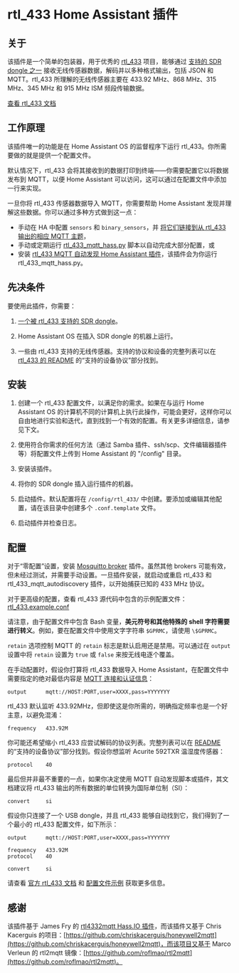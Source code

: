 # rtl_433 Home Assistant 插件

## 关于

该插件是一个简单的包装器，用于优秀的 [rtl_433](https://github.com/merbanan/rtl_433) 项目，能够通过 [支持的 SDR dongle 之一](https://triq.org/rtl_433/HARDWARE.html) 接收无线传感器数据，解码并以多种格式输出，包括 JSON 和 MQTT。rtl_433 所理解的无线传感器主要在 433.92 MHz、868 MHz、315 MHz、345 MHz 和 915 MHz ISM 频段传输数据。

[查看 rtl_433 文档](https://triq.org/rtl_433)

## 工作原理

该插件唯一的功能是在 Home Assistant OS 的监督程序下运行 rtl_433。你所需要做的就是提供一个配置文件。

默认情况下，rtl_433 会将其接收到的数据打印到终端——你需要配置它以将数据发布到 MQTT，以便 Home Assistant 可以访问，这可以通过在配置文件中添加一行来实现。

一旦你将 rtl_433 传感器数据导入 MQTT，你需要帮助 Home Assistant 发现并理解这些数据。你可以通过多种方式做到这一点：

  * 手动在 HA 中配置 `sensors` 和 `binary_sensors`，并 [将它们链接到从 rtl_433 输出的相应 MQTT 主题](https://www.home-assistant.io/integrations/sensor.mqtt/)，
  * 手动或定期运行 [rtl_433_mqtt_hass.py](https://github.com/merbanan/rtl_433/tree/master/examples/rtl_433_mqtt_hass.py) 脚本以自动完成大部分配置，或
  * 安装 [rtl_433 MQTT 自动发现 Home Assistant 插件](https://github.com/pbkhrv/rtl_433-hass-addons/tree/main/rtl_433_mqtt_autodiscovery)，该插件会为你运行 rtl_433_mqtt_hass.py。

## 先决条件

要使用此插件，你需要：

 1. [一个被 rtl_433 支持的 SDR dongle](https://triq.org/rtl_433/HARDWARE.html)。

 2. Home Assistant OS 在插入 SDR dongle 的机器上运行。

 3. 一些由 rtl_433 支持的无线传感器。支持的协议和设备的完整列表可以在 [rtl_433 的 README](https://github.com/merbanan/rtl_433/blob/master/README.md) 的“支持的设备协议”部分找到。

## 安装

 1. 创建一个 rtl_433 配置文件，以满足你的需求。如果在与运行 Home Assistant OS 的计算机不同的计算机上执行此操作，可能会更好，这样你可以自由地进行实验和迭代，直到找到一个有效的配置。有关更多详细信息，请参见下文。

 2. 使用符合你需求的任何方法（通过 Samba 插件、ssh/scp、文件编辑器插件等）将配置文件上传到 Home Assistant 的 "/config" 目录。

 3. 安装该插件。

 5. 将你的 SDR dongle 插入运行插件的机器。

 5. 启动插件。默认配置将在 `/config/rtl_433/` 中创建。要添加或编辑其他配置，请在该目录中创建多个 `.conf.template` 文件。

 6. 启动插件并检查日志。

## 配置

对于“零配置”设置，安装 [Mosquitto broker](https://github.com/home-assistant/addons/blob/master/mosquitto/DOCS.md) 插件。虽然其他 brokers 可能有效，但未经过测试，并需要手动设置。一旦插件安装，就启动或重启 rtl_433 和 rtl_433_mqtt_autodiscovery 插件，以开始捕获已知的 433 MHz 协议。

对于更高级的配置，查看 rtl_433 源代码中包含的示例配置文件：[rtl_433.example.conf](https://github.com/merbanan/rtl_433/blob/master/conf/rtl_433.example.conf)

请注意，由于配置文件中包含 Bash 变量，**美元符号和其他特殊的 shell 字符需要进行转义**。例如，要在配置文件中使用文字字符串 `$GPRMC`，请使用 `\$GPRMC`。

`retain` 选项控制 MQTT 的 `retain` 标志是默认启用还是禁用。可以通过在 `output` 设置中将 `retain` 设置为 `true` 或 `false` 来按无线电逐个覆盖。

在手动配置时，假设你打算将 rtl_433 数据导入 Home Assistant，在配置文件中需要指定的绝对最低内容是 [MQTT 连接和认证信息](https://triq.org/rtl_433/OPERATION.html#mqtt-output)：

```
output      mqtt://HOST:PORT,user=XXXX,pass=YYYYYYY
```

rtl_433 默认监听 433.92MHz，但即使这是你所需的，明确指定频率也是一个好主意，以避免混淆：

```
frequency   433.92M
```

你可能还希望缩小 rtl_433 应尝试解码的协议列表。完整列表可以在 [README](https://github.com/merbanan/rtl_433/blob/master/README.md) 的“支持的设备协议”部分找到。假设你想监听 Acurite 592TXR 温湿度传感器：

```
protocol    40
```

最后但并非最不重要的一点，如果你决定使用 MQTT 自动发现脚本或插件，其文档建议将 rtl_433 输出的所有数据的单位转换为国际单位制（SI）：

```
convert     si
```

假设你只连接了一个 USB dongle，并且 rtl_433 能够自动找到它，我们得到了一个最小的 rtl_433 配置文件，如下所示：

```
output      mqtt://HOST:PORT,user=XXXX,pass=YYYYYYY

frequency   433.92M
protocol    40

convert     si
```

请查看 [官方 rtl_433 文档](https://triq.org/rtl_433) 和 [配置文件示例](https://github.com/merbanan/rtl_433/tree/master/conf) 获取更多信息。

## 感谢

该插件基于 James Fry 的 [rtl4332mqtt Hass.IO 插件](https://github.com/james-fry/hassio-addons/tree/master/rtl4332mqtt)，而该插件又基于 Chris Kacerguis 的项目：[https://github.com/chriskacerguis/honeywell2mqtt](https://github.com/chriskacerguis/honeywell2mqtt)，而该项目又基于 Marco Verleun 的 rtl2mqtt 镜像：[https://github.com/roflmao/rtl2mqtt](https://github.com/roflmao/rtl2mqtt)。